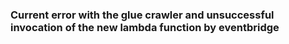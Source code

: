 ### Current error with the glue crawler and unsuccessful invocation of the new lambda function by eventbridge